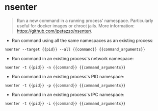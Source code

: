 # nsenter

> Run a new command in a running process' namespace.
> Particularly useful for docker images or chroot jails.
> More information: <https://github.com/jpetazzo/nsenter/>.

- Run command using all the same namespaces as an existing process:

`nsenter --target {{pid}} --all {{command}} {{command_arguments}}`

- Run command in an existing process's network namespace:

`nsenter -t {{pid}} -n {{command}} {{command_arguments}}`

- Run command in an existing process's PID namespace:

`nsenter -t {{pid}} -p {{command}} {{command_arguments}}`

- Run command in an existing process's IPC namespace:

`nsenter -t {{pid}} -i {{command}} {{command_arguments}}`
